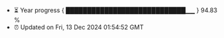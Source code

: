 - ⏳ Year progress { ████████████████████████████▁▁ } 94.83 %
- ⏰ Updated on Fri, 13 Dec 2024 01:54:52 GMT

